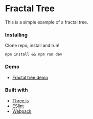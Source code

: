 # Fractal Tree

This is a simple example of a fractal tree.

### Installing

Clone repo, install and run!

```
npm install && npm run dev
```

### Demo

* [Fractal tree demo](https://fractaltree-xaoinfazby.now.sh/)

### Built with

* [Three.js](https://www.npmjs.com/package/three)
* [ESlint](https://www.npmjs.com/package/eslint)
* [Webpack](https://www.npmjs.com/package/webpack)